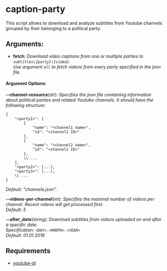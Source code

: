 # caption-party

This script allows to download and analyze subtitles from Youtube
channels grouped by their belonging to a political party.


## Arguments:  

- **fetch**:
*Download video captions from one or multiple parties to
`subtitles\{party}\{video}`.  
Use argument `all` to fetch videos
from every party specified in the json file.*


#### Argument Options:  

**--channel-resource**(str):
*Specifies the json file containing information about political parties
and related Youtube channels.
It should have the following structure:*
```json5
{
    "<party1>": [
        {
            "name": "<channel1 name>",
            "id": "<channel1 ID>"
        },
        {
            "name": "<channel2 name>",
            "id": "<channel2 ID>"
        },
        \\ ...
    ],
    "<party2>": [...],
    "<party3>": [...],
    \\ ...
}
 ```
*Default: "channels.json".*


**--videos-per-channel**(int):
*Specifies the maximal number of videos per channel.
Recent videos will get processed first.  
Default: 5*


**--after_date**(string):
*Download subtitles from videos uploaded on and after a specific date.  
Specification: `<DAY>.<MONTH>.<YEAR>`  
Default: 01.01.2018*

## Requirements
- [youtube-dl](https://github.com/rg3/youtube-dl)
